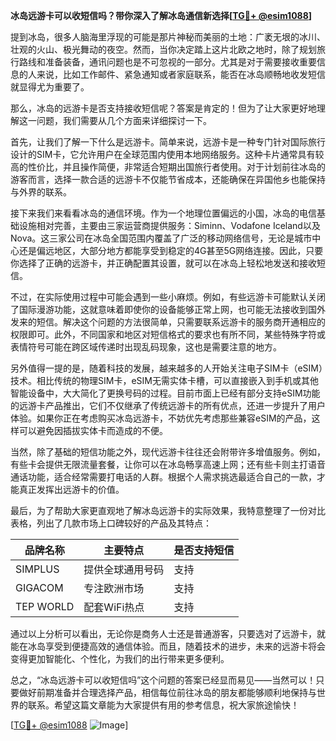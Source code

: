 **冰岛远游卡可以收短信吗？带你深入了解冰岛通信新选择[[TG💪+ @esim1088](https://t.me/s/esim1088)]**

提到冰岛，很多人脑海里浮现的可能是那片神秘而美丽的土地：广袤无垠的冰川、壮观的火山、极光舞动的夜空。然而，当你决定踏上这片北欧之地时，除了规划旅行路线和准备装备，通讯问题也是不可忽视的一部分。尤其是对于需要接收重要信息的人来说，比如工作邮件、紧急通知或者家庭联系，能否在冰岛顺畅地收发短信就显得尤为重要了。

那么，冰岛的远游卡是否支持接收短信呢？答案是肯定的！但为了让大家更好地理解这一问题，我们需要从几个方面来详细探讨一下。

首先，让我们了解一下什么是远游卡。简单来说，远游卡是一种专门针对国际旅行设计的SIM卡，它允许用户在全球范围内使用本地网络服务。这种卡片通常具有较高的性价比，并且操作简便，非常适合短期出国旅行者使用。对于计划前往冰岛的游客而言，选择一款合适的远游卡不仅能节省成本，还能确保在异国他乡也能保持与外界的联系。

接下来我们来看看冰岛的通信环境。作为一个地理位置偏远的小国，冰岛的电信基础设施相对完善，主要由三家运营商提供服务：Siminn、Vodafone Iceland以及Nova。这三家公司在冰岛全国范围内覆盖了广泛的移动网络信号，无论是城市中心还是偏远地区，大部分地方都能享受到稳定的4G甚至5G网络连接。因此，只要你选择了正确的远游卡，并正确配置其设置，就可以在冰岛上轻松地发送和接收短信。

不过，在实际使用过程中可能会遇到一些小麻烦。例如，有些远游卡可能默认关闭了国际漫游功能，这就意味着即使你的设备能够正常上网，也可能无法接收到国外发来的短信。解决这个问题的方法很简单，只需要联系远游卡的服务商开通相应的权限即可。此外，不同国家和地区对短信格式的要求也有所不同，某些特殊字符或表情符号可能在跨区域传递时出现乱码现象，这也是需要注意的地方。

另外值得一提的是，随着科技的发展，越来越多的人开始关注电子SIM卡（eSIM）技术。相比传统的物理SIM卡，eSIM无需实体卡槽，可以直接嵌入到手机或其他智能设备中，大大简化了更换号码的过程。目前市面上已经有部分支持eSIM功能的远游卡产品推出，它们不仅继承了传统远游卡的所有优点，还进一步提升了用户体验。如果你正在考虑购买冰岛远游卡，不妨优先考虑那些兼容eSIM的产品，这样可以避免因插拔实体卡而造成的不便。

当然，除了基础的短信功能之外，现代远游卡往往还会附带许多增值服务。例如，有些卡会提供无限流量套餐，让你可以在冰岛畅享高速上网；还有些卡则主打语音通话功能，适合经常需要打电话的人群。根据个人需求挑选最适合自己的一款，才能真正发挥出远游卡的价值。

最后，为了帮助大家更直观地了解冰岛远游卡的实际效果，我特意整理了一份对比表格，列出了几款市场上口碑较好的产品及其特点：

| 品牌名称 | 主要特点 | 是否支持短信 |
|----------|-----------|--------------|
| SIMPLUS  | 提供全球通用号码 | 支持         |
| GIGACOM   | 专注欧洲市场       | 支持         |
| TEP WORLD | 配套WiFi热点       | 支持         |

通过以上分析可以看出，无论你是商务人士还是普通游客，只要选对了远游卡，就能在冰岛享受到便捷高效的通信体验。而且，随着技术的进步，未来的远游卡将会变得更加智能化、个性化，为我们的出行带来更多便利。

总之，“冰岛远游卡可以收短信吗”这个问题的答案已经显而易见——当然可以！只要做好前期准备并合理选择产品，相信每位前往冰岛的朋友都能够顺利地保持与世界的联系。希望这篇文章能为大家提供有用的参考信息，祝大家旅途愉快！

[[TG💪+ @esim1088](https://t.me/s/esim1088) ![Image](https://i.postimg.cc/4NQfJmqS/Snipaste-2025-05-13-00-14-12.png)]